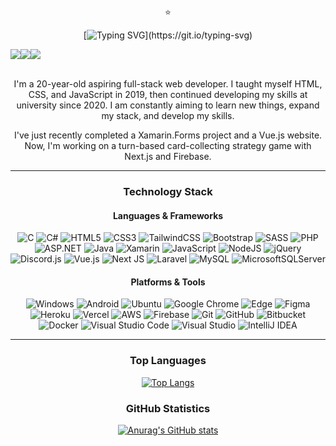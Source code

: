 <div align="center">

⭐

[![Typing SVG](https://readme-typing-svg.herokuapp.com?color=FFFFFF&center=true&vCenter=true&height=40&background=0D1117&lines=Hey%2C+I'm+Edwin!;I'm+from+the+Philippines.;20-year-old+web+developer.)](https://git.io/typing-svg)

<div style="display:flex">
  <a href="mailto:edwinbartlett@duck.com" target="_blank"><img src="https://img.shields.io/badge/-edwinbartlett@duck.com-EA4335?style=flat-square&logo=Gmail&logoColor=white"/></a>
  <a href="https://www.linkedin.com/in/edwin-bartlett" target="_blank"><img src="https://img.shields.io/badge/-Edwin_Bartlett-0A66C2?style=flat-square&logo=Linkedin&logoColor=white"/></a>
  <a href="https://discord.com/users/384648237216432129" target="_blank"><img src="https://img.shields.io/badge/-Zigh%235908-5865F2?style=flat-square&logo=Discord&logoColor=white"/></a>
</div>

<br/>

I'm a 20-year-old aspiring full-stack web developer. I taught myself HTML, CSS, and JavaScript in 2019, then continued developing my skills at university since 2020. I am constantly aiming to learn new things, expand my stack, and develop my skills.

I've just recently completed a Xamarin.Forms project and a Vue.js website. Now, I'm working on a turn-based card-collecting strategy game with Next.js and Firebase.

---

### Technology Stack

#### Languages & Frameworks
![C](https://img.shields.io/badge/c-%2300599C.svg?style=for-the-badge&logo=c&logoColor=white)
![C#](https://img.shields.io/badge/c%23-%23239120.svg?style=for-the-badge&logo=c-sharp&logoColor=white)
![HTML5](https://img.shields.io/badge/html5-%23E34F26.svg?style=for-the-badge&logo=html5&logoColor=white)
![CSS3](https://img.shields.io/badge/css3-%231572B6.svg?style=for-the-badge&logo=css3&logoColor=white)
![TailwindCSS](https://img.shields.io/badge/tailwindcss-%2338B2AC.svg?style=for-the-badge&logo=tailwind-css&logoColor=white)
![Bootstrap](https://img.shields.io/badge/bootstrap-%23563D7C.svg?style=for-the-badge&logo=bootstrap&logoColor=white)
![SASS](https://img.shields.io/badge/SASS-hotpink.svg?style=for-the-badge&logo=SASS&logoColor=white)
![PHP](https://img.shields.io/badge/php-%23777BB4.svg?style=for-the-badge&logo=php&logoColor=white)
![ASP.NET](https://img.shields.io/badge/ASP.NET-5C2D91?style=for-the-badge&logo=.net&logoColor=white)
![Java](https://img.shields.io/badge/java-%23ED8B00.svg?style=for-the-badge&logo=java&logoColor=white)
![Xamarin](https://img.shields.io/badge/Xamarin.Forms-3199DC?style=for-the-badge&logo=xamarin&logoColor=white)
![JavaScript](https://img.shields.io/badge/javascript-%23323330.svg?style=for-the-badge&logo=javascript&logoColor=%23F7DF1E)
![NodeJS](https://img.shields.io/badge/node.js-6DA55F?style=for-the-badge&logo=node.js&logoColor=white)
![jQuery](https://img.shields.io/badge/jquery-%230769AD.svg?style=for-the-badge&logo=jquery&logoColor=white)
![Discord.js](https://img.shields.io/badge/-Discord.js-090915?style=for-the-badge&logo=discorddotjs)
![Vue.js](https://img.shields.io/badge/vuejs-%2335495e.svg?style=for-the-badge&logo=vuedotjs&logoColor=%234FC08D)
![Next JS](https://img.shields.io/badge/Next-black?style=for-the-badge&logo=next.js&logoColor=white)
![Laravel](https://img.shields.io/badge/laravel-%23FF2D20.svg?style=for-the-badge&logo=laravel&logoColor=white)
![MySQL](https://img.shields.io/badge/mysql-%2300f.svg?style=for-the-badge&logo=mysql&logoColor=white)
![MicrosoftSQLServer](https://img.shields.io/badge/Microsoft%20SQL%20Sever-CC2927?style=for-the-badge&logo=microsoft%20sql%20server&logoColor=white)

#### Platforms & Tools
![Windows](https://img.shields.io/badge/Windows-0078D6?style=for-the-badge&logo=windows&logoColor=white)
![Android](https://img.shields.io/badge/Android-3DDC84?style=for-the-badge&logo=android&logoColor=white)
![Ubuntu](https://img.shields.io/badge/Ubuntu-E95420?style=for-the-badge&logo=ubuntu&logoColor=white)
![Google Chrome](https://img.shields.io/badge/Google%20Chrome-4285F4?style=for-the-badge&logo=GoogleChrome&logoColor=white)
![Edge](https://img.shields.io/badge/Edge-0078D7?style=for-the-badge&logo=Microsoft-edge&logoColor=white)
![Figma](https://img.shields.io/badge/figma-%23F24E1E.svg?style=for-the-badge&logo=figma&logoColor=white)
![Heroku](https://img.shields.io/badge/heroku-%23430098.svg?style=for-the-badge&logo=heroku&logoColor=white)
![Vercel](https://img.shields.io/badge/vercel-%23000000.svg?style=for-the-badge&logo=vercel&logoColor=white)
![AWS](https://img.shields.io/badge/AWS-%23FF9900.svg?style=for-the-badge&logo=amazon-aws&logoColor=white)
![Firebase](https://img.shields.io/badge/Firebase-039BE5?style=for-the-badge&logo=Firebase&logoColor=white)
![Git](https://img.shields.io/badge/git-%23F05033.svg?style=for-the-badge&logo=git&logoColor=white)
![GitHub](https://img.shields.io/badge/github-%23121011.svg?style=for-the-badge&logo=github&logoColor=white)
![Bitbucket](https://img.shields.io/badge/bitbucket-%230047B3.svg?style=for-the-badge&logo=bitbucket&logoColor=white)
![Docker](https://img.shields.io/badge/docker-%230db7ed.svg?style=for-the-badge&logo=docker&logoColor=white)
![Visual Studio Code](https://img.shields.io/badge/Visual%20Studio%20Code-0078d7.svg?style=for-the-badge&logo=visual-studio-code&logoColor=white)
![Visual Studio](https://img.shields.io/badge/Visual%20Studio-5C2D91.svg?style=for-the-badge&logo=visual-studio&logoColor=white)
![IntelliJ IDEA](https://img.shields.io/badge/IntelliJIDEA-000000.svg?style=for-the-badge&logo=intellij-idea&logoColor=white)

---

### Top Languages

[![Top Langs](https://github-readme-stats.vercel.app/api/top-langs/?username=teddzyb&hide_title=1&layout=compact&hide=css,scss&theme=radical&border_color=d93a7c&border_radius=10&langs_count=5)](https://github.com/anuraghazra/github-readme-stats)

### GitHub Statistics

[![Anurag's GitHub stats](https://github-readme-stats.vercel.app/api?username=teddzyb&hide_title=1&count_private=true&show_icons=true&theme=radical&border_color=d93a7c&border_radius=10&custom_title=GitHub%20Stats)](https://github.com/anuraghazra/github-readme-stats)

</div>
